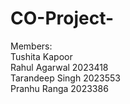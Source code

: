 # CO-Project-

Members:<br />
Tushita Kapoor  <br />
Rahul Agarwal 2023418  <br />
Tarandeep Singh 2023553  <br />
Pranhu Ranga 2023386  <br />
